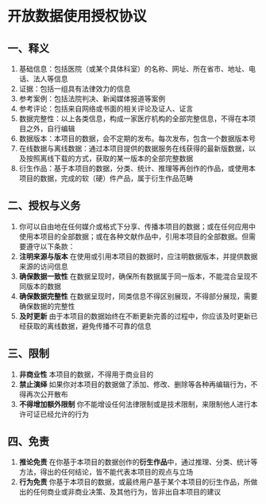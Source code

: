 # 开放数据使用授权协议

## 一、释义

1. 基础信息：包括医院（或某个具体科室）的名称、网址、所在省市、地址、电话、法人等信息
2. 证据：包括一组具有法律效力的信息
3. 参考案例：包括法院判决、新闻媒体报道等案例
4. 参考评论：包括来自网络或书面的相关评论及证人、证言
5. 数据完整性：以上各类信息，构成一家医疗机构的全部完整信息，不得在本项目之外，自行编辑
6. 数据版本：本项目的数据，会不定期的发布。每次发布，包含一个数据版本号
7. 在线数据与离线数据：通过本项目提供的数据服务在线获得的最新版数据，以及按照离线下载的方式，获取的某一版本的全部完整数据
8. 衍生作品：基于本项目的数据，分类、统计、推理等再创作的作品，或使用本项目的数据，完成的软（硬）件产品，属于衍生作品范畴

## 二、授权与义务

1. 你可以自由地在任何媒介或格式下分享、传播本项目的数据；或在任何应用中使用本项目的全部数据；或在各种文献作品中，引用本项目的全部数据。但需要遵守以下条款：
2. **注明来源与版本** 在使用或引用本项目的数据时，应注明数据版本，并提供数据来源的访问信息
3. **确保数据一致性** 在数据呈现时，确保所有数据属于同一版本，不能混合呈现不同版本的数据
4. **确保数据完整性** 在数据呈现时，同类信息不得区别展现，不得部分展现，需要确保数据的完整性
5. **及时更新** 由于本项目的数据始终在不断更新完善的过程中，你应该及时更新已经获取的离线数据，避免传播不可靠的信息

## 三、限制

1. **非商业性** 本项目的数据，不得用于商业目的
2. **禁止演绎** 如果你对本项目的数据做了添加、修改、删除等各种再编辑行为，不得再次公开散布
3. **不得增加额外限制** 你不能增设任何法律限制或是技术限制，来限制他人进行本许可证已经允许的行为

## 四、免责

1. **推论免责** 在你基于本项目的数据创作的**衍生作品**中，通过推理、分类、统计等方法，得出的任何结论，皆不能代表本项目的观点与立场
2. **行为免责** 你基于本项目的数据，或最终用户基于某个本项目的衍生作品，所做出的任何商业或非商业决策、及其他行为，皆非出自本项目的建议
